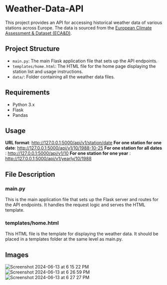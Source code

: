 # Weather-Data-API

This project provides an API for accessing historical weather data of various stations across Europe. 
The data is sourced from the [European Climate Assessment & Dataset (ECA&D)](http://www.ecad.eu).

## Project Structure

- `main.py`: The main Flask application file that sets up the API endpoints.
- `templates/home.html`: The HTML file for the home page displaying the station list and usage instructions.
- `data/`: Folder containing all the weather data files.

## Requirements

- Python 3.x
- Flask
- Pandas

## Usage
__URL format__: http://127.0.0.1:5000/api/v1/station/date
__For one station for one date__: http://127.0.0.1:5000/api/v1/10/1988-10-25
__For one station for all dates__ : http://127.0.0.1:5000/api/v1/10
__For one station for one year__ : http://127.0.0.1:5000/api/v1/yearly/10/1988

## File Description
### main.py
This is the main application file that sets up the Flask server and routes for the API endpoints. It handles the request logic and serves the HTML template.

### templates/home.html
This HTML file is the template for displaying the weather data. It should be placed in a templates folder at the same level as main.py.
## Images
![Screenshot 2024-06-13 at 6 15 22 PM](https://github.com/ArpitChb2704/Weather-Data-API/assets/156332722/34ced7a5-5d15-4b9b-95db-85dfab9b8c9a)
![Screenshot 2024-06-13 at 6 26 59 PM](https://github.com/ArpitChb2704/Weather-Data-API/assets/156332722/e874f287-9c4b-42d5-9256-acaae90523ce)
![Screenshot 2024-06-13 at 6 27 27 PM](https://github.com/ArpitChb2704/Weather-Data-API/assets/156332722/2ae289be-e9e9-433e-a386-0dc77e14e31b)


